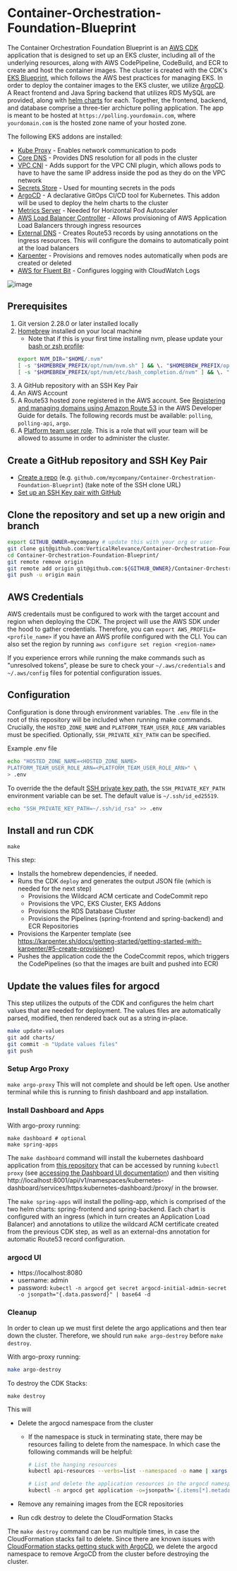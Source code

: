 # Container-Orchestration-Foundation-Blueprint
The Container Orchestration Foundation Blueprint is an [AWS CDK](https://aws.amazon.com/cdk/) application that is designed to set up an EKS cluster, including all of the underlying resources, along with AWS CodePipeline, CodeBuild, and ECR to create and host the container images. The cluster is created with the CDK's [EKS Blueprint](https://aws-quickstart.github.io/cdk-eks-blueprints/getting-started/), which follows the AWS best practices for managing EKS. In order to deploy the container images to the EKS cluster, we utilize [ArgoCD](https://argo-cd.readthedocs.io/en/stable/). A React frontend and Java Spring backend that utilizes RDS MySQL are provided, along with [helm charts](https://helm.sh) for each. Together, the frontend, backend, and database comprise a three-tier archicture polling application. The app is meant to be hosted at `https://polling.yourdomain.com`, where `yourdomain.com` is the hosted zone name of your hosted zone.

The following EKS addons are installed:

* [Kube Proxy](https://aws-quickstart.github.io/cdk-eks-blueprints/addons/kube-proxy/) - Enables network communication to pods
* [Core DNS](https://aws-quickstart.github.io/cdk-eks-blueprints/addons/coredns/) - Provides DNS resolution for all pods in the cluster
* [VPC CNI](https://aws-quickstart.github.io/cdk-eks-blueprints/addons/vpc-cni/) - Adds support for the VPC CNI plugin, which allows pods to have to have the same IP address inside the pod as they do on the VPC network
* [Secrets Store](https://aws-quickstart.github.io/cdk-eks-blueprints/secrets-store/) - Used for mounting secrets in the pods
* [ArgoCD](https://aws-quickstart.github.io/cdk-eks-blueprints/addons/argo-cd/) - A declarative GitOps CI/CD tool for Kubernetes. This addon will be used to deploy the helm charts to the cluster
* [Metrics Server](https://aws-quickstart.github.io/cdk-eks-blueprints/addons/metrics-server/) - Needed for Horizontal Pod Autoscaler
* [AWS Load Balancer Controller](https://aws-quickstart.github.io/cdk-eks-blueprints/addons/aws-load-balancer-controller/) - Allows provisioning of AWS Application Load Balancers through ingress resources
* [External DNS](https://aws-quickstart.github.io/cdk-eks-blueprints/addons/external-dns/) - Creates Route53 records by using annotations on the ingress resources. This will configure the domains to automatically point at the load balancers
* [Karpenter](https://aws-quickstart.github.io/cdk-eks-blueprints/addons/karpenter/) - Provisions and removes nodes automatically when pods are created or deleted
* [AWS for Fluent Bit](https://aws-quickstart.github.io/cdk-eks-blueprints/addons/aws-for-fluent-bit/) - Configures logging with CloudWatch Logs


![image](/Container_Orchestration.drawio.png)


## Prerequisites
1. Git version 2.28.0 or later installed locally
1. [Homebrew](https://brew.sh) installed on your local machine
    * Note that if this is your first time installing nvm, please update your [bash or zsh profile](https://formulae.brew.sh/formula/nvm#default):
    ```bash
    export NVM_DIR="$HOME/.nvm"
    [ -s "$HOMEBREW_PREFIX/opt/nvm/nvm.sh" ] && \. "$HOMEBREW_PREFIX/opt/nvm/nvm.sh" # This loads nvm
    [ -s "$HOMEBREW_PREFIX/opt/nvm/etc/bash_completion.d/nvm" ] && \. "$HOMEBREW_PREFIX/opt/nvm/etc/bash_completion.d/nvm" # This loads nvm bash_completion
    ```
1. A GitHub repository with an SSH Key Pair
1. An AWS Account
1. A Route53 hosted zone registered in the AWS account. See [Registering and managing domains using Amazon Route 53](https://docs.aws.amazon.com/Route53/latest/DeveloperGuide/registrar.html) in the AWS Developer Guide for details. The following records must be available: `polling`, `polling-api`, `argo`.
1. A [Platform team user role](https://aws-quickstart.github.io/cdk-eks-blueprints/teams/teams/#platformteam). This is a role that will your team will be allowed to assume in order to administer the cluster.

## Create a GitHub repository and SSH Key Pair
* [Create a repo](https://docs.github.com/en/get-started/quickstart/create-a-repo) (e.g. `github.com/mycompany/Container-Orchestration-Foundation-Blueprint`) (take note of the SSH clone URL)
* [Set up an SSH Key pair with GitHub](https://docs.github.com/en/authentication/connecting-to-github-with-ssh/generating-a-new-ssh-key-and-adding-it-to-the-ssh-agent?platform=mac)

## Clone the repository and set up a new origin and branch
```bash
export GITHUB_OWNER=mycompany # update this with your org or user
git clone git@github.com:VerticalRelevance/Container-Orchestration-Foundation-Blueprint.git
cd Container-Orchestration-Foundation-Blueprint/
git remote remove origin
git remote add origin git@github.com:${GITHUB_OWNER}/Container-Orchestration-Foundation-Blueprint.git
git push -u origin main
```

## AWS Credentials
AWS credentails must be configured to work with the target account and region when deploying the CDK. The project will use the AWS SDK under the hood to gather credentials. Therefore, you can `export AWS_PROFILE=<profile_name>` if you have an AWS profile configured with the CLI. You can also set the region by running `aws configure set region <region-name>`

If you experience errors while running the make commands such as "unresolved tokens", please be sure to check your `~/.aws/credentials` and `~/.aws/config` files for potential configuration issues.

## Configuration
Configuration is done through environment variables. The `.env` file in the root of this repository will be included when running make commands. Crucially, the `HOSTED_ZONE_NAME` and `PLATFORM_TEAM_USER_ROLE_ARN` variables must be specified. Optionally, `SSH_PRIVATE_KEY_PATH` can be specified.

Example .env file

```bash
echo "HOSTED_ZONE_NAME=<HOSTED_ZONE_NAME>
PLATFORM_TEAM_USER_ROLE_ARN=<PLATFORM_TEAM_USER_ROLE_ARN>" \
> .env
```

To override the the default [SSH private key path](https://argo-cd.readthedocs.io/en/stable/user-guide/private-repositories/#ssh-private-key-credential), the `SSH_PRIVATE_KEY_PATH` environment variable can be set. The default value is `~/.ssh/id_ed25519`.

```bash
echo "SSH_PRIVATE_KEY_PATH=~/.ssh/id_rsa" >> .env
```

## Install and run CDK
`make`

This step:
* Installs the homebrew dependencies, if needed.
* Runs the CDK `deploy` and generates the output JSON file (which is needed for the next step)
    * Provisions the Wildcard ACM certicate and CodeCommit repo
    * Provisions the VPC, EKS Cluster, EKS Addons
    * Provisions the RDS Database Cluster
    * Provisions the Pipelines (spring-frontend and spring-backend) and ECR Repositories
* Provisions the Karpenter template (see https://karpenter.sh/docs/getting-started/getting-started-with-karpenter/#5-create-provisioner)
* Pushes the application code the the CodeCcommit repos, which triggers the CodePipelines (so that the images are built and pushed into ECR)

## Update the values files for argocd
This step utilizes the outputs of the CDK and configures the helm chart values that are needed for deployment. The values files are automatically parsed, modified, then rendered back out as a string in-place.

```bash
make update-values
git add charts/
git commit -m "Update values files"
git push
```

### Setup Argo Proxy
`make argo-proxy`
This will not complete and should be left open. Use another terminal while this is running to finish dashboard and app installation.

### Install Dashboard and Apps
With argo-proxy running:
```
make dashboard # optional
make spring-apps
```

The `make dashboard` command will install the kubernetes dashboard application from [this repository](https://github.com/jstein-vr/k8-dashboard) that can be accessed by running `kubectl proxy` (see [accessing the Dashboard UI documentation](https://kubernetes.io/docs/tasks/access-application-cluster/web-ui-dashboard/#accessing-the-dashboard-ui)) and then visiting http://localhost:8001/api/v1/namespaces/kubernetes-dashboard/services/https:kubernetes-dashboard:/proxy/ in the browser.

The `make spring-apps` will install the polling-app, which is comprised of the two helm charts: spring-frontend and spring-backend. Each chart is configured with an ingress (which in turn creates an Application Load Balancer) and annotations to utilize the wildcard ACM certificate created from the previous CDK step, as well as an external-dns annotation for automatic Route53 record configuration.

### argocd UI
* https://localhost:8080
* username: admin
* password: `kubectl -n argocd get secret argocd-initial-admin-secret -o jsonpath="{.data.password}" | base64 -d`

### Cleanup 
In order to clean up we must first delete the argo applications and then tear down the cluster. Therefore, we should run `make argo-destroy` before `make destroy`.

With argo-proxy running:

```bash
make argo-destroy
```

To destroy the CDK Stacks:

`make destroy`

This will
* Delete the argocd namespace from the cluster
    * If the namespace is stuck in terminating state, there may be resources failing to delete from the namespace. In which case the following commands will be helpful:

        ```bash
        # List the hanging resources
        kubectl api-resources --verbs=list --namespaced -o name | xargs -n 1 kubectl get --show-kind --ignore-not-found -n argocd

        # List and delete the application resources in the argocd namespace
        kubectl -n argocd get application -o=jsonpath='{.items[*].metadata.name}' | xargs -n 1 -I {} kubectl patch -n argocd application {} --type=json -p='[{"op": "remove", "path": "/metadata/finalizers"}]'
        ```

* Remove any remaining images from the ECR repositories
* Run cdk destroy to delete the CloudFormation Stacks

The `make destroy` command can be run multiple times, in case the CloudFormation stacks fail to delete. Since there are known issues with [CloudFormation stacks getting stuck with ArgoCD](https://aws-quickstart.github.io/cdk-eks-blueprints/addons/argo-cd/#known-issues), we delete the argocd namespace to remove ArgoCD from the cluster before destroying the cluster.
